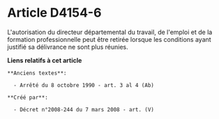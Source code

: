 # Article D4154-6

L'autorisation du directeur départemental du travail, de l'emploi et de la formation professionnelle peut être retirée
lorsque les conditions ayant justifié sa délivrance ne sont plus réunies.

**Liens relatifs à cet article**

	**Anciens textes**:

	  - Arrêté du 8 octobre 1990 - art. 3 al 4 (Ab)

	**Créé par**:

	  - Décret n°2008-244 du 7 mars 2008 - art. (V)
